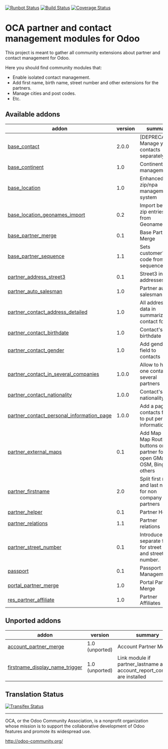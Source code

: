 [![Runbot Status](https://runbot.odoo-community.org/runbot/badge/flat/134/8.0.svg)](https://runbot.odoo-community.org/runbot/repo/github-com-oca-partner-contact-134)
[![Build Status](https://travis-ci.org/OCA/partner-contact.svg?branch=8.0)](https://travis-ci.org/OCA/partner-contact)
[![Coverage Status](https://coveralls.io/repos/OCA/partner-contact/badge.svg?branch=8.0)](https://coveralls.io/r/OCA/partner-contact?branch=8.0)

OCA partner and contact management modules for Odoo
===================================================

This project is meant to gather all community extensions about partner and contact management for Odoo.

Here you should find community modules that:

* Enable isolated contact management.
* Add first name, birth name, street number and other extensions for the partners.
* Manage cities and post codes.
* Etc.

[//]: # (addons)
Available addons
----------------
addon | version | summary
--- | --- | ---
[base_contact](base_contact/) | 2.0.0 | [DEPRECATED] Manage your contacts separately
[base_continent](base_continent/) | 1.0 | Continent management
[base_location](base_location/) | 1.0 | Enhanced zip/npa management system
[base_location_geonames_import](base_location_geonames_import/) | 0.2 | Import better zip entries from Geonames
[base_partner_merge](base_partner_merge/) | 0.1 | Base Partner Merge
[base_partner_sequence](base_partner_sequence/) | 1.1 | Sets customer's code from a sequence
[partner_address_street3](partner_address_street3/) | 0.1 | Street3 in addresses
[partner_auto_salesman](partner_auto_salesman/) | 1.0 | Partner auto salesman
[partner_contact_address_detailed](partner_contact_address_detailed/) | 1.0 | All address data in summarized contact form
[partner_contact_birthdate](partner_contact_birthdate/) | 1.0 | Contact's birthdate
[partner_contact_gender](partner_contact_gender/) | 1.0 | Add gender field to contacts
[partner_contact_in_several_companies](partner_contact_in_several_companies/) | 1.0.0 | Allow to have one contact in several partners
[partner_contact_nationality](partner_contact_nationality/) | 1.0.0 | Contact's nationality
[partner_contact_personal_information_page](partner_contact_personal_information_page/) | 1.0.0 | Add a page to contacts form to put personal information
[partner_external_maps](partner_external_maps/) | 0.1 | Add Map and Map Routing buttons on partner form to open GMaps, OSM, Bing and others
[partner_firstname](partner_firstname/) | 2.0 | Split first name and last name for non company partners
[partner_helper](partner_helper/) | 0.1 | Partner Helper
[partner_relations](partner_relations/) | 1.1 | Partner relations
[partner_street_number](partner_street_number/) | 0.1 | Introduces separate fields for street name and street number.
[passport](passport/) | 0.1 | Passport Management
[portal_partner_merge](portal_partner_merge/) | 1.0 | Portal Partner Merge
[res_partner_affiliate](res_partner_affiliate/) | 1.0 | Partner Affiliates

Unported addons
---------------
addon | version | summary
--- | --- | ---
[account_partner_merge](__unported__/account_partner_merge/) | 1.0 (unported) | Account Partner Merge
[firstname_display_name_trigger](__unported__/firstname_display_name_trigger/) | 1.0 (unported) | Link module if partner_lastname and account_report_company are installed

[//]: # (end addons)

Translation Status
------------------
[![Transifex Status](https://www.transifex.com/projects/p/OCA-partner-contact-8-0/chart/image_png)](https://www.transifex.com/projects/p/OCA-partner-contact-8-0)

----

OCA, or the Odoo Community Association, is a nonprofit organization whose 
mission is to support the collaborative development of Odoo features and 
promote its widespread use.

http://odoo-community.org/
